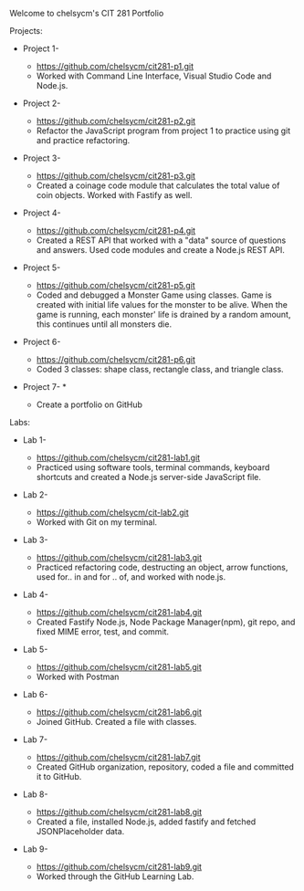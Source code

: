 Welcome to chelsycm's CIT 281 Portfolio

Projects: 

  * Project 1-
    * https://github.com/chelsycm/cit281-p1.git
    * Worked with Command Line Interface, Visual Studio Code and Node.js. 
  
  * Project 2- 
    * https://github.com/chelsycm/cit281-p2.git
    * Refactor the JavaScript program from project 1 to practice using git and practice refactoring. 
  
  * Project 3- 
    * https://github.com/chelsycm/cit281-p3.git
    * Created a coinage code module that calculates the total value of coin objects. Worked with Fastify as well. 
  
  * Project 4- 
    * https://github.com/chelsycm/cit281-p4.git
    * Created a REST API that worked with a "data" source of questions and answers. Used code modules and create a Node.js REST API. 
  
  * Project 5- 
    * https://github.com/chelsycm/cit281-p5.git
    * Coded and debugged a Monster Game using classes. Game is created with initial life values for the monster to be alive. When the game is running, each monster'
  life is drained by a random amount, this continues until all monsters die. 
   
  * Project 6- 
    * https://github.com/chelsycm/cit281-p6.git
    * Coded 3 classes: shape class, rectangle class, and triangle class. 
  
  * Project 7- 
    *
    * Create a portfolio on GitHub 
  
 Labs:
  * Lab 1- 
    * https://github.com/chelsycm/cit281-lab1.git
    * Practiced using software tools, terminal commands, keyboard shortcuts and created a Node.js server-side JavaScript file. 
  
  * Lab 2- 
    * https://github.com/chelsycm/cit-lab2.git
    * Worked with Git on my terminal. 
  
  * Lab 3- 
    * https://github.com/chelsycm/cit281-lab3.git
    * Practiced refactoring code, destructing an object, arrow functions, used for.. in and for .. of, and worked with node.js. 
  
  * Lab 4- 
    * https://github.com/chelsycm/cit281-lab4.git
    * Created Fastify Node.js, Node Package Manager(npm), git repo, and fixed MIME error, test, and commit. 
  
  * Lab 5- 
    * https://github.com/chelsycm/cit281-lab5.git
    * Worked with Postman 
  
  * Lab 6- 
    * https://github.com/chelsycm/cit281-lab6.git
    * Joined GitHub. Created a file with classes. 
  
  * Lab 7- 
    * https://github.com/chelsycm/cit281-lab7.git
    * Created GitHub organization, repository, coded a file and committed it to GitHub. 
  
  * Lab 8- 
    * https://github.com/chelsycm/cit281-lab8.git
    * Created a file, installed Node.js, added fastify and fetched JSONPlaceholder data. 
  
  * Lab 9- 
    * https://github.com/chelsycm/cit281-lab9.git
    * Worked through the GitHub Learning Lab. 
